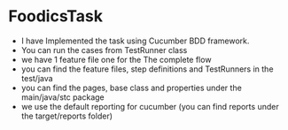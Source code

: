 # FoodicsTask
- I have Implemented the task using Cucumber BDD framework.
- You can run the cases from TestRunner class
- we have 1 feature file one for the The complete flow
- you can find the feature files, step definitions and TestRunners in the test/java
- you can find the pages, base class and properties under the main/java/stc package
- we use the default reporting for cucumber (you can find reports under the target/reports folder)
